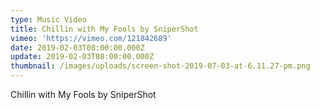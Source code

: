 ```yaml
---
type: Music Video
title: Chillin with My Fools by SniperShot
vimeo: 'https://vimeo.com/121842689'
date: 2019-02-03T08:00:00.000Z
update: 2019-02-03T08:00:00.000Z
thumbnail: /images/uploads/screen-shot-2019-07-03-at-6.11.27-pm.png
---
```

Chillin with My Fools by SniperShot
